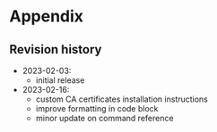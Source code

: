 # Appendix

## Revision history

- 2023-02-03:
  - initial release
- 2023-02-16:
  - custom CA certificates installation instructions
  - improve formatting in code block
  - minor update on command reference

